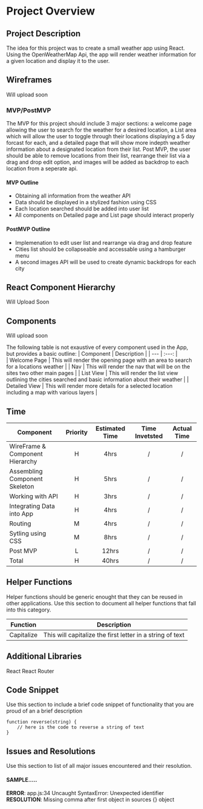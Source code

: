 # Project Overview


## Project Description

The idea for this project was to create a small weather app using React. Using the OpenWeatherMap Api, the app will render weather information for a given location and display it to the user. 

## Wireframes

Will upload soon

### MVP/PostMVP

The MVP for this project should include 3 major sections: a welcome page allowing the user to search for the weather for a desired location, a List area which will allow the user to toggle through their locations displaying a 5 day forcast for each, and a detailed page that will show more indepth weather information about a designated location from their list. Post MVP, the user should be able to remove locations from their list, rearrange their list via a drag and drop edit option, and images will be added as backdrop to each location from a seperate api.   

#### MVP Outline
- Obtaining all information from the weather API
- Data should be displayed in a stylized fashion using CSS
- Each location searched should be added into user list
- All components on Detailed page and List page should interact properly

#### PostMVP Outline

- Implemenation to edit user list and rearrange via drag and drop feature
- Cities list should be collapseable and accessable using a hamburger menu
- A second images API will be used to create dynamic backdrops for each city

## React Component Hierarchy

Will Upload Soon

## Components

Will upload soon

The following table is not exaustive of every component used in the App, but provides a basic outline:
| Component | Description | 
| --- | :---: |  
| Welcome Page | This will render the opening page with an area to search for a locations weather | 
| Nav | This will render the nav that will be on the sites two other main pages |
| List View | This will render the list view outlining the cities searched and basic information about their weather |
| Detailed View | This will render more details for a selected location including a map with various layers |

##  Time 

| Component | Priority | Estimated Time | Time Invetsted | Actual Time |
| --- | :---: |  :---: | :---: | :---: |
| WireFrame & Component Hierarchy | H | 4hrs| / | / |
| Assembling Component Skeleton | H | 5hrs| / | / |
| Working with API | H | 3hrs| / | / |
| Integrating Data into App | H | 4hrs| / | / |
| Routing | M | 4hrs| / | / |
| Sytling using CSS | M | 8hrs| / | / |
| Post MVP | L | 12hrs| / | / |
| Total | H | 40hrs| / | / |

## Helper Functions
Helper functions should be generic enought that they can be reused in other applications. Use this section to document all helper functions that fall into this category.

| Function | Description | 
| --- | :---: |  
| Capitalize | This will capitalize the first letter in a string of text | 

## Additional Libraries
 React
 React Router

## Code Snippet

Use this section to include a brief code snippet of functionality that you are proud of an a brief description  

```
function reverse(string) {
	// here is the code to reverse a string of text
}
```

## Issues and Resolutions
 Use this section to list of all major issues encountered and their resolution.

#### SAMPLE.....
**ERROR**: app.js:34 Uncaught SyntaxError: Unexpected identifier                                
**RESOLUTION**: Missing comma after first object in sources {} object
